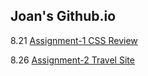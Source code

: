 ## Joan's Github.io

8.21 [Assignment-1 CSS Review](https://guithub.com/joanxiayiqiong/mejo487/assignment-1)

8.26 [Assignment-2 Travel Site](https://guithub.com/joanxiayiqiong/mejo487/assignment-2)
